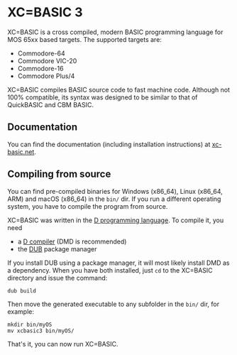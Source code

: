 # XC=BASIC 3

XC=BASIC is a cross compiled, modern BASIC programming language for MOS 65xx based targets. The supported targets are:

* Commodore-64
* Commodore VIC-20
* Commodore-16
* Commodore Plus/4

XC=BASIC compiles BASIC source code to fast machine code. Although not 100% compatible, its syntax was designed to be similar to that of QuickBASIC and CBM BASIC.

## Documentation

You can find the documentation (including installation instructions) at [xc-basic.net](https://xc-basic.net/doku.php?id=v3:start).

## Compiling from source

You can find pre-compiled binaries for Windows (x86_64), Linux (x86_64, ARM) and macOS (x86_64) in the `bin/` dir. If you run a different operating system, you have to compile the program from source.

XC=BASIC was written in the [D programming language](https://dlang.org/). To compile it, you need

* a [D compiler](https://dlang.org/download.html) (DMD is recommended)
* the [DUB](https://dub.pm/) package manager

If you install DUB using a package manager, it will most likely install DMD as a dependency. When you have both installed, just `cd` to the XC=BASIC directory and issue the command:

    dub build

Then move the generated executable to any subfolder in the `bin/` dir, for example:

    mkdir bin/myOS
    mv xcbasic3 bin/myOS/

That's it, you can now run XC=BASIC.
